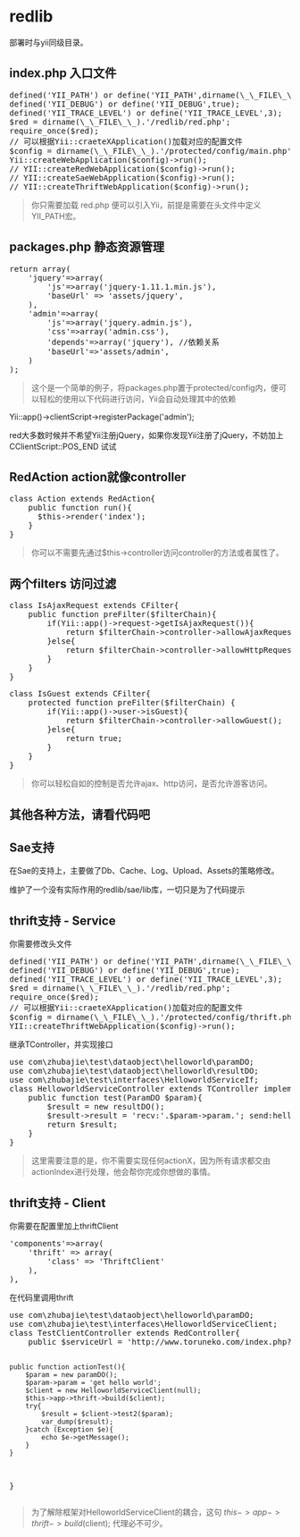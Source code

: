 redlib
======

部署时与yii同级目录。

## index.php 入口文件
<pre>
defined('YII_PATH') or define('YII_PATH',dirname(\_\_FILE\_\_).DIRECTORY_SEPARATOR.'framework');
defined('YII_DEBUG') or define('YII_DEBUG',true);
defined('YII_TRACE_LEVEL') or define('YII_TRACE_LEVEL',3);
$red = dirname(\_\_FILE\_\_).'/redlib/red.php';
require_once($red);
// 可以根据Yii::craeteXApplication()加载对应的配置文件
$config = dirname(\_\_FILE\_\_).'/protected/config/main.php';
Yii::createWebApplication($config)->run();
// YII::createRedWebApplication($config)->run();
// YII::createSaeWebApplication($config)->run();
// YII::createThriftWebApplication($config)->run();
</pre>

> 你只需要加载 red.php 便可以引入Yii，前提是需要在头文件中定义YII_PATH宏。

## packages.php 静态资源管理
<pre>
return array(
	'jquery'=>array(
		'js'=>array('jquery-1.11.1.min.js'),
		'baseUrl' => 'assets/jquery',
	),
	'admin'=>array(
		'js'=>array('jquery.admin.js'),
		'css'=>array('admin.css'),
		'depends'=>array('jquery'), //依赖关系
		'baseUrl'=>'assets/admin',
	)
);
</pre>

> <p>这个是一个简单的例子，将packages.php置于protected/config内，便可以轻松的使用以下代码进行访问，Yii会自动处理其中的依赖</p>
<p>Yii::app()->clientScript->registerPackage('admin');</p>
<p>red大多数时候并不希望Yii注册jQuery，如果你发现Yii注册了jQuery，不妨加上 CClientScript::POS_END 试试</p>

## RedAction action就像controller
<pre>
class Action extends RedAction{
    public function run(){
      $this->render('index');
    }
}
</pre>

> 你可以不需要先通过$this->controller访问controller的方法或者属性了。

## 两个filters 访问过滤
<pre>
class IsAjaxRequest extends CFilter{
	public function preFilter($filterChain){
		if(Yii::app()->request->getIsAjaxRequest()){
			return $filterChain->controller->allowAjaxRequest();
		}else{
			return $filterChain->controller->allowHttpRequest();
		}
	}
}
</pre>
<pre>
class IsGuest extends CFilter{
	protected function preFilter($filterChain) {
		if(Yii::app()->user->isGuest){
			return $filterChain->controller->allowGuest();
		}else{
			return true;
		}
	}
}
</pre>

> 你可以轻松自如的控制是否允许ajax、http访问，是否允许游客访问。

## 其他各种方法，请看代码吧

## Sae支持
<p>在Sae的支持上，主要做了Db、Cache、Log、Upload、Assets的策略修改。</p>
<p>维护了一个没有实际作用的redlib/sae/lib库，一切只是为了代码提示</p>

## thrift支持 - Service
<p>你需要修改头文件</p>
<pre>
defined('YII_PATH') or define('YII_PATH',dirname(\_\_FILE\_\_).DIRECTORY_SEPARATOR.'framework');
defined('YII_DEBUG') or define('YII_DEBUG',true);
defined('YII_TRACE_LEVEL') or define('YII_TRACE_LEVEL',3);
$red = dirname(\_\_FILE\_\_).'/redlib/red.php';
require_once($red);
// 可以根据Yii::craeteXApplication()加载对应的配置文件
$config = dirname(\_\_FILE\_\_).'/protected/config/thrift.php';
YII::createThriftWebApplication($config)->run();
</pre>
<p>继承TController，并实现接口</p>
<pre>
use com\zhubajie\test\dataobject\helloworld\paramDO;
use com\zhubajie\test\dataobject\helloworld\resultDO;
use com\zhubajie\test\interfaces\HelloworldServiceIf;
class HelloworldServiceController extends TController implements HelloworldServiceIf{
    public function test(ParamDO $param){
        $result = new resultDO();
        $result->result = 'recv:'.$param->param.'; send:helloworld';
        return $result;
    }
}
</pre>

> 这里需要注意的是，你不需要实现任何actionX，因为所有请求都交由actionIndex进行处理，他会帮你完成你想做的事情。

## thrift支持 - Client
<p>你需要在配置里加上thriftClient</p>
<pre>
'components'=>array(
    'thrift' => array(
        'class' => 'ThriftClient'
    ),
),
</pre>
<p>在代码里调用thrift</p>
<pre>
use com\zhubajie\test\dataobject\helloworld\paramDO;
use com\zhubajie\test\interfaces\HelloworldServiceClient;
class TestClientController extends RedController{
    public $serviceUrl = 'http://www.toruneko.com/index.php?r=helloworldService';

    public function actionTest(){
        $param = new paramDO();
        $param->param = 'get hello world';
        $client = new HelloworldServiceClient(null);
        $this->app->thrift->build($client);
        try{
            $result = $client->test2($param);
            var_dump($result);
        }catch (Exception $e){
            echo $e->getMessage();
        }
    }
}
</pre>

> 为了解除框架对HelloworldServiceClient的耦合，这句 $this->app->thrift->build($client); 代理必不可少。
